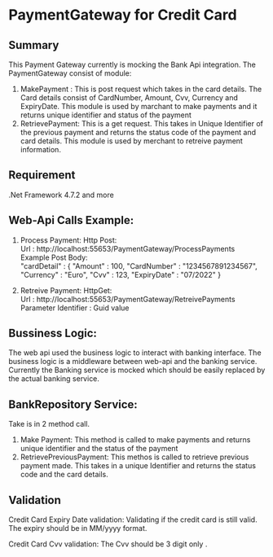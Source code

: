# PaymentGateway for Credit Card

## Summary

This Payment Gateway currently is mocking the Bank Api integration. The PaymentGateway consist of module:
1) MakePayment : This is post request which takes in the card details. The Card details consist of CardNumber, Amount, Cvv, Currency and ExpiryDate. This module is used by marchant to make payments and it returns unique identifier and status of the payment
2) RetrievePayment: This is a get request. This takes in Unique Identifier of the previous payment and returns the status code of the payment and card details. This module is used by merchant to retreive payment information.

## Requirement

.Net Framework 4.7.2 and more

## Web-Api Calls Example:

1) Process Payment: 
Http Post:</br>
Url : http://localhost:55653/PaymentGateway/ProcessPayments </br>
Example Post Body: </br>
    "cardDetail" : {
        "Amount" : 100,
        "CardNumber" : "1234567891234567",
        "Currency" : "Euro",
        "Cvv" : 123,
        "ExpiryDate" : "07/2022"
    } 
    
2) Retreive Payment:
HttpGet: </br>
Url : http://localhost:55653/PaymentGateway/RetreivePayments </br>
Parameter Identifier : Guid value

## Bussiness Logic:

The web api used the business logic to interact with banking interface. The business logic is a middleware between web-api and the banking service. Currently the Banking service is mocked which should be easily replaced by the actual banking service.

## BankRepository Service:
Take is in 2 method call.
1) Make Payment: This method is called to make payments and returns unique identifier and the status of the payment
2) RetrievePreviousPayment: This methos is called to retrieve previous payment made. This takes in a unique Identifier and returns the status code and the card details.
    

## Validation

Credit Card Expiry Date validation: 
Validating if the credit card is still valid. The expiry should be in MM/yyyy format.

Credit Card Cvv validation:
The Cvv should be 3 digit only .

